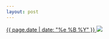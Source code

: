 ```yaml
---
layout: post
---
```


<p>
  <a href="/11">
    <time>{{ page.date | date: "%e %B %Y" }}</time>
    <img src="{{ site.assets_url }}/11.jpg">
  </a>
  
</p>
